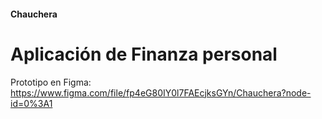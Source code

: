 #### Chauchera 
# Aplicación de Finanza personal

Prototipo en Figma: https://www.figma.com/file/fp4eG80IY0l7FAEcjksGYn/Chauchera?node-id=0%3A1

